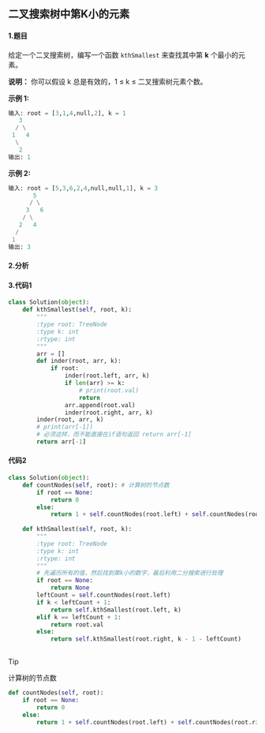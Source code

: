 ## 二叉搜索树中第K小的元素

#### 1.题目

给定一个二叉搜索树，编写一个函数 `kthSmallest` 来查找其中第 **k** 个最小的元素。

**说明：**
你可以假设 k 总是有效的，1 ≤ k ≤ 二叉搜索树元素个数。

**示例 1:**

```python
输入: root = [3,1,4,null,2], k = 1
   3
  / \
 1   4
  \
   2
输出: 1
```

**示例 2:**

```python
输入: root = [5,3,6,2,4,null,null,1], k = 3
       5
      / \
     3   6
    / \
   2   4
  /
 1
输出: 3
```

#### 2.分析

#### 3.代码1

```python
class Solution(object):
    def kthSmallest(self, root, k):
        """
        :type root: TreeNode
        :type k: int
        :rtype: int
        """
        arr = []
        def inder(root, arr, k):
            if root:
                inder(root.left, arr, k)
                if len(arr) >= k:
                    # print(root.val)
                    return
                arr.append(root.val)
                inder(root.right, arr, k)
        inder(root, arr, k)
        # print(arr[-1])
        # 必须这样，而不能直接在if语句返回 return arr[-1]
        return arr[-1]
```

#### 代码2

```python
class Solution(object):
    def countNodes(self, root): # 计算树的节点数
        if root == None: 
            return 0
        else:
            return 1 + self.countNodes(root.left) + self.countNodes(root.right)
    
    def kthSmallest(self, root, k):
        """
        :type root: TreeNode
        :type k: int
        :rtype: int
        """
        # 先遍历所有的值，然后找到第k小的数字，最后利用二分搜索进行处理
        if root == None:
            return None
        leftCount = self.countNodes(root.left)
        if k < leftCount + 1:
            return self.kthSmallest(root.left, k)
        elif k == leftCount + 1:
            return root.val
        else:
            return self.kthSmallest(root.right, k - 1 - leftCount)    
        
```

> [!TIP]
>
> 计算树的节点数
>
> ```python
> def countNodes(self, root):
>     if root == None:
>         return 0
>     else:
>         return 1 + self.countNodes(root.left) + self.countNodes(root.right)
> ```

